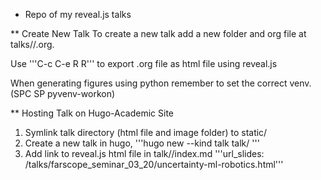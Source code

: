* Repo of my reveal.js talks

** Create New Talk
To create a new talk add a new folder and org file at talks/<TALK-DIRNAME>/<TALK-FILENAME>.org.

Use '''C-c C-e R R''' to export .org file as html file using reveal.js

When generating figures using python remember to set the correct venv. (SPC SP pyvenv-workon)

** Hosting Talk on Hugo-Academic Site

1. Symlink talk directory (html file and image folder) to static/<TALK-DIRNAME>
2. Create a new talk in hugo,
'''hugo new --kind talk talk/<TALK-NAME> '''
3. Add link to reveal.js html file in talk/<TALK-DIENAME>/index.md
'''url\_slides: /talks/farscope\_seminar\_03\_20/uncertainty-ml-robotics.html'''

